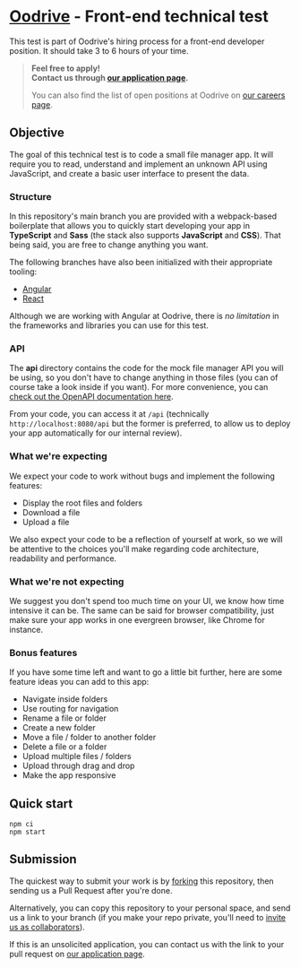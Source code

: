 # [Oodrive](https://www.oodrive.com) - Front-end technical test

This test is part of Oodrive's hiring process for a front-end developer position. It should take 3 to 6 hours of your time.

> **Feel free to apply!**  
> **Contact us through [our application page](https://careers.oodrive.com/fr/candidature/spontanee).**
>
> You can also find the list of open positions at Oodrive on [our careers page](https://careers.oodrive.com/fr/annonces).

## Objective

The goal of this technical test is to code a small file manager app. It will require you to read, understand and implement an unknown API using JavaScript, and create a basic user interface to present the data.

### Structure

In this repository's main branch you are provided with a webpack-based boilerplate that allows you to quickly start developing your app in **TypeScript** and **Sass** (the stack also supports **JavaScript** and **CSS**). That being said, you are free to change anything you want.

The following branches have also been initialized with their appropriate tooling:

- [Angular](https://github.com/oodrive/front-technical-test/tree/angular)
- [React](https://github.com/oodrive/front-technical-test/tree/react)

Although we are working with Angular at Oodrive, there is _no limitation_ in the frameworks and libraries you can use for this test.

### API

The **api** directory contains the code for the mock file manager API you will be using, so you don't have to change anything in those files (you can of course take a look inside if you want). For more convenience, you can [check out the OpenAPI documentation here](https://generator.swagger.io?url=https://raw.githubusercontent.com/oodrive/front-technical-test/master/openapi.yml).

From your code, you can access it at `/api` (technically `http://localhost:8080/api` but the former is preferred, to allow us to deploy your app automatically for our internal review).

### What we're expecting

We expect your code to work without bugs and implement the following features:

- Display the root files and folders
- Download a file
- Upload a file

We also expect your code to be a reflection of yourself at work, so we will be attentive to the choices you'll make regarding code architecture, readability and performance.

### What we're not expecting

We suggest you don't spend too much time on your UI, we know how time intensive it can be. The same can be said for browser compatibility, just make sure your app works in one evergreen browser, like Chrome for instance.

### Bonus features

If you have some time left and want to go a little bit further, here are some feature ideas you can add to this app:

- Navigate inside folders
- Use routing for navigation
- Rename a file or folder
- Create a new folder
- Move a file / folder to another folder
- Delete a file or a folder
- Upload multiple files / folders
- Upload through drag and drop
- Make the app responsive

## Quick start

```
npm ci
npm start
```

## Submission

The quickest way to submit your work is by [forking](https://github.com/oodrive/front-technical-test/fork) this repository, then sending us a Pull Request after you're done.

Alternatively, you can copy this repository to your personal space, and send us a link to your branch (if you make your repo private, you'll need to [invite us as collaborators](https://help.github.com/en/articles/inviting-collaborators-to-a-personal-repository)).

If this is an unsolicited application, you can contact us with the link to your pull request on [our application page](https://careers.oodrive.com/fr/candidature/spontanee).

